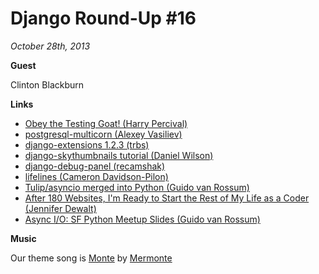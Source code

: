 # Django Round-Up #16

*October 28th, 2013*


**Guest**

Clinton Blackburn

**Links**

* [Obey the Testing Goat! (Harry Percival)](http://www.obeythetestinggoat.com/)
* [postgresql-multicorn (Alexey Vasiliev)](http://leopard.in.ua/2013/09/28/postgresql-multicorn/)
* [django-extensions 1.2.3 (trbs)](http://trbs.net/blog/2013/10/17/django-extensions-123/)
* [django-skythumbnails tutorial (Daniel Wilson)](http://concentricsky.com/blog/2014/jul/django-skythumbnails-tutorial)
* [django-debug-panel (recamshak)](https://github.com/recamshak/django-debug-panel)
* [lifelines (Cameron Davidson-Pilon)](https://github.com/CamDavidsonPilon/lifelines)
* [Tulip/asyncio merged into Python (Guido van Rossum)](http://hg.python.org/cpython/rev/dafe78cd58c7)
* [After 180 Websites, I'm Ready to Start the Rest of My Life as a Coder (Jennifer Dewalt)](http://blog.jenniferdewalt.com/post/62998082815/after-180-websites-im-ready-to-start-the-rest-of-my)
* [Async I/O: SF Python Meetup Slides (Guido van Rossum)](https://www.dropbox.com/s/essjj4qmmtrhys4/SFMeetup2013.pdf)

**Music**

Our theme song is [Monte](http://freemusicarchive.org/music/Mermonte/Mermonte/Mermonte_-_Monte) by [Mermonte](http://mermonte.com/)
